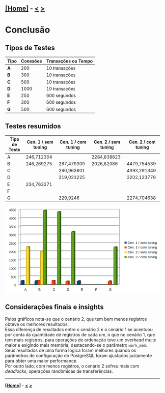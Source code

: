 [**[Home]**](../README.md "Página inicial") - 
[**<**](07_results.md "Testes")
[**>**]()
---

# Conclusão

## Tipos de Testes

| **Tipo** | **Conexões** | **Transações ou Tempo** |
|----------|--------------|-------------------------|
| **A**    | 200          | 10 transações           |
| **B**    | 300          | 10 transações           |
| **C**    | 500          | 10 transações           |
| **D**    | 1000         | 10 transações           |
| **E**    | 250          | 600 segundos            |
| **F**    | 300          | 600 segundos            |
| **G**    | 500          | 600 segundos            |


## Testes resumidos

| **Tipo de Teste**	| **Cen. 1 / sem tuning** |	**Cen. 1 / com tuning**	| **Cen. 2 / sem tuning** | **Cen. 2 / com tuning** |
|-------------------|-------------------------|-------------------------|-------------------------|-------------------------|
| A	                |              246,712304 |                         |             2284,838823 |                         |
| B	                |              246,269275 |              267,479309 |              2026,82086 |             4479,754539 |
| C		            |                         |              260,963801 |                         |             4393,291349 |
| D		            |                         |              219,021225 |                         |             3202,123776 | 
| E	                |              234,763271 |                         |                         |                         |
| F				    |                         |                         |                         |                         |
| G		            |                         |                229,9246 |                         |             2274,704638 |

![Gráfico dos resultados](img/grafico.png)

## Considerações finais e insights

Pelos gráficos nota-se que o cenário 2, que tem bem menos registros obteve os melhores resultados.  
Essa diferença de resultados entre o cenário 2  e o cenário 1 se acentuou por conta da quantidade de registros de cada um, o que
no cenário 1, que tem mais registros, para operações de ordenação teve um *overhead* muito maior e exigindo mais memória, destacando-se o parâmetro `work_mem`.  
Seus resultados de uma forma lógica foram melhores quando os parâmetros de configuração do PostgreSQL foram ajustados justamente para obter uma maior performance.  
Por outro lado, com menos registros, o cenário 2 sofreu mais com *deadlocks*, operações randômicas de transferências.  





---

[**[Home]**](../README.md "Página inicial") - 
[**<**](07_results.md "Testes")
[**>**]()